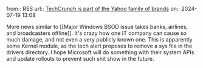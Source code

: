 from:: RSS
url:: [TechCrunch is part of the Yahoo family of brands](https://techcrunch.com/2024/07/19/banks-airlines-brokerage-houses-report-widespread-outages-across-the-globe/)
on:: 2024-07-19 13:08

More news similar to [[Major Windows BSOD issue takes banks, airlines, and broadcasters offline]]. It's crazy how one IT company can cause so much damage, and not even a very publicly known one. This is apparently some Kernel module, as the tech alert proposes to remove a sys file in the drivers directory. I hope Microsoft will do something with their system APIs and update rollouts to prevent such shit show in the future.